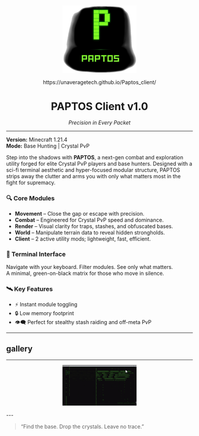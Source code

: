 <p align="center">
  <img src="logo.png" alt="PAPTOS Logo" width="200"/>
</p>
<p align="center">
https://unaveragetech.github.io/Paptos_client/
</p>

<h1 align="center">PAPTOS Client v1.0</h1>
<p align="center"><em>Precision in Every Packet</em></p>

---

**Version:** Minecraft 1.21.4  
**Mode:** Base Hunting | Crystal PvP

Step into the shadows with **PAPTOS**, a next-gen combat and exploration utility forged for elite Crystal PvP players and base hunters. Designed with a sci-fi terminal aesthetic and hyper-focused modular structure, PAPTOS strips away the clutter and arms you with only what matters most in the fight for supremacy.

### 🔍 Core Modules

- **Movement** – Close the gap or escape with precision.  
- **Combat** – Engineered for Crystal PvP speed and dominance.  
- **Render** – Visual clarity for traps, stashes, and obfuscated bases.  
- **World** – Manipulate terrain data to reveal hidden strongholds.  
- **Client** – 2 active utility mods; lightweight, fast, efficient.

### 🧠 Terminal Interface

Navigate with your keyboard. Filter modules. See only what matters.  
A minimal, green-on-black matrix for those who move in silence.

### 🛰️ Key Features

- ⚡ Instant module toggling  
- 🔒 Low memory footprint  
- 👁️‍🗨️ Perfect for stealthy stash raiding and off-meta PvP  

---
gallery 
---
---
<p align="center">
  <img src="img_8426.jpeg" alt="click gui" width="200"/>
</p>
---

> “Find the base. Drop the crystals. Leave no trace.”

